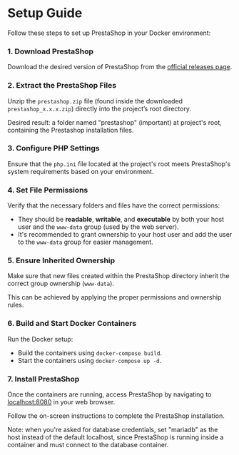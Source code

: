 # Setup Guide

Follow these steps to set up PrestaShop in your Docker environment:

### 1. Download PrestaShop
Download the desired version of PrestaShop from the [official releases page](https://github.com/PrestaShop/PrestaShop/releases).

### 2. Extract the PrestaShop Files
Unzip the `prestashop.zip` file (found inside the downloaded `prestashop_x.x.x.zip`) directly into the project’s root directory.

Desired result: a folder named "prestashop" (important) at project's root, containing the Prestashop installation files.

### 3. Configure PHP Settings
Ensure that the `php.ini` file located at the project's root meets PrestaShop's system requirements based on your environment.

### 4. Set File Permissions
Verify that the necessary folders and files have the correct permissions:
- They should be **readable**, **writable**, and **executable** by both your host user and the `www-data` group (used by the web server).
- It's recommended to grant ownership to your host user and add the user to the `www-data` group for easier management.

### 5. Ensure Inherited Ownership
Make sure that new files created within the PrestaShop directory inherit the correct group ownership (`www-data`).

This can be achieved by applying the proper permissions and ownership rules.

### 6. Build and Start Docker Containers
Run the Docker setup:
- Build the containers using `docker-compose build`.
- Start the containers using `docker-compose up -d`.

### 7. Install PrestaShop
Once the containers are running, access PrestaShop by navigating to [localhost:8080](http://localhost:8080) in your web browser.

Follow the on-screen instructions to complete the PrestaShop installation.

Note: when you're asked for database credentials, set "mariadb" as the host instead of the default localhost, since PrestaShop is running inside a container and must connect to the database container.
